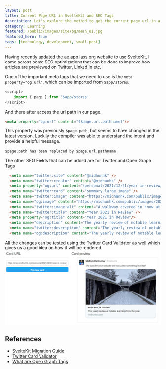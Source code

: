 ```yaml
---
layout: post
title: Current Page URL in SvelteKit and SEO Tags
description: Let's explore the method to get the current page url in a SveletKit app, and additionally Twitter and Open Graph tags for SEO
category: Learning
featured: /public/images/site/bg/mesh_01.jpg
featured_hero: true
tags: [technology, development, small-post]
---
```

Having recently updated the [ae app labs org website](https://ae-app-labs.github.io/) to use SvelteKit, I came across some SEO optimizations that can be done to improve how articles are previewed on Twitter, Linked In etc.
<!-- more -->  

One of the important meta tags that we need to use is the `meta property="og:url"`, which can be imported from `$app/stores`.
```javascript
<script>
	import { page } from '$app/stores'
</script>
```

And there after access the url path in our page.
```html
<meta property="og:url" content="{$page.url.pathname}"/>
```
This property was previously `$page.path`, but seems to have changed in the latest version.
Luckily the compiler was able to understand the intent and provide a helpful message.

`$page.path has been replaced by $page.url.pathname`

The other SEO Fields that can be added are for Twitter and Open Graph Tags

```html
  <meta name="twitter:site" content="@midhunhk" />
  <meta name="twitter:creator" content="@midhunhk" />
  <meta property="og:url" content="/personal/2021/12/31/year-in-review/"/>
  <meta name="twitter:card" content="summary_large_image" />
  <meta name="twitter:image" content="https://midhunhk.com/public/images/2021/12/winter_2021.jpg" />
  <meta name="og:image" content="https://midhunhk.com/public/images/2021/12/winter_2021.jpg" />  
  <meta name="twitter:image:alt" content="A walkway covered in snow at a Scarborough park in Winter" />
  <meta name="twitter:title" content="Year 2021 in Review" />
  <meta property="og:title" content="Year 2021 in Review"/>  
  <meta name="description" content="The yearly review of notable learnings from the year">
  <meta name="twitter:description" content="The yearly review of notable learnings from the year" />
  <meta name="og:description" content="The yearly review of notable learnings from the year">  
```

All the changes can be tested using the Twitter Card Validator as well which gives us a good idea on how it will be rendered.
![Twitter Card Validator](/public/images/2022/06/24/twitter_card_validator.png)

## References
 - [SvelteKit Migration Guide](https://kit.svelte.dev/docs/modules#$app-stores)
 - [Twitter Card Validator](https://cards-dev.twitter.com/validator)
 - [What are Open Graph Tags](https://redclayinteractive.com/what-are-open-graph-tags/)
